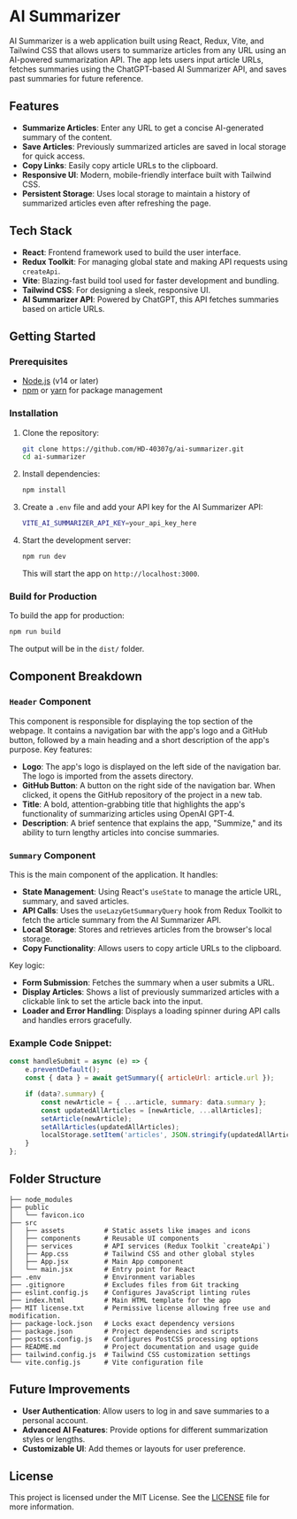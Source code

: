 
# AI Summarizer

AI Summarizer is a web application built using React, Redux, Vite, and Tailwind CSS that allows users to summarize articles from any URL using an AI-powered summarization API. The app lets users input article URLs, fetches summaries using the ChatGPT-based AI Summarizer API, and saves past summaries for future reference.

## Features

- **Summarize Articles**: Enter any URL to get a concise AI-generated summary of the content.
- **Save Articles**: Previously summarized articles are saved in local storage for quick access.
- **Copy Links**: Easily copy article URLs to the clipboard.
- **Responsive UI**: Modern, mobile-friendly interface built with Tailwind CSS.
- **Persistent Storage**: Uses local storage to maintain a history of summarized articles even after refreshing the page.

## Tech Stack

- **React**: Frontend framework used to build the user interface.
- **Redux Toolkit**: For managing global state and making API requests using `createApi`.
- **Vite**: Blazing-fast build tool used for faster development and bundling.
- **Tailwind CSS**: For designing a sleek, responsive UI.
- **AI Summarizer API**: Powered by ChatGPT, this API fetches summaries based on article URLs.

## Getting Started

### Prerequisites

- [Node.js](https://nodejs.org/) (v14 or later)
- [npm](https://www.npmjs.com/) or [yarn](https://yarnpkg.com/) for package management

### Installation

1. Clone the repository:

   ```bash
   git clone https://github.com/HD-40307g/ai-summarizer.git
   cd ai-summarizer
   ```

2. Install dependencies:

   ```bash
   npm install
   ```

3. Create a `.env` file and add your API key for the AI Summarizer API:

   ```bash
   VITE_AI_SUMMARIZER_API_KEY=your_api_key_here
   ```

4. Start the development server:

   ```bash
   npm run dev
   ```

   This will start the app on `http://localhost:3000`.

### Build for Production

To build the app for production:

```bash
npm run build
```

The output will be in the `dist/` folder.

## Component Breakdown

### `Header` Component

This component is responsible for displaying the top section of the webpage. It contains a navigation bar with the app's logo and a GitHub button, followed by a main heading and a short description of the app's purpose. Key features:

- **Logo**: The app's logo is displayed on the left side of the navigation bar. The logo is imported from the assets directory.
- **GitHub Button**: A button on the right side of the navigation bar. When clicked, it opens the GitHub repository of the project in a new tab.
- **Title**: A bold, attention-grabbing title that highlights the app's functionality of summarizing articles using OpenAI GPT-4.
- **Description**: A brief sentence that explains the app, "Summize," and its ability to turn lengthy articles into concise summaries.


### `Summary` Component

This is the main component of the application. It handles:

- **State Management**: Using React's `useState` to manage the article URL, summary, and saved articles.
- **API Calls**: Uses the `useLazyGetSummaryQuery` hook from Redux Toolkit to fetch the article summary from the AI Summarizer API.
- **Local Storage**: Stores and retrieves articles from the browser's local storage.
- **Copy Functionality**: Allows users to copy article URLs to the clipboard.

Key logic:

- **Form Submission**: Fetches the summary when a user submits a URL.
- **Display Articles**: Shows a list of previously summarized articles with a clickable link to set the article back into the input.
- **Loader and Error Handling**: Displays a loading spinner during API calls and handles errors gracefully.

### Example Code Snippet:

```javascript
const handleSubmit = async (e) => {
    e.preventDefault();
    const { data } = await getSummary({ articleUrl: article.url });

    if (data?.summary) {
        const newArticle = { ...article, summary: data.summary };
        const updatedAllArticles = [newArticle, ...allArticles];
        setArticle(newArticle);
        setAllArticles(updatedAllArticles);
        localStorage.setItem('articles', JSON.stringify(updatedAllArticles));
    }
};
```

## Folder Structure

```
├── node_modules
├── public
│   └── favicon.ico
├── src
│   ├── assets          # Static assets like images and icons
│   ├── components      # Reusable UI components
│   ├── services        # API services (Redux Toolkit `createApi`)
│   ├── App.css         # Tailwind CSS and other global styles
│   ├── App.jsx         # Main App component
│   └── main.jsx        # Entry point for React
├── .env                # Environment variables
├── .gitignore          # Excludes files from Git tracking
├── eslint.config.js    # Configures JavaScript linting rules
├── index.html          # Main HTML template for the app
├── MIT license.txt     # Permissive license allowing free use and modification.
├── package-lock.json   # Locks exact dependency versions
├── package.json        # Project dependencies and scripts
├── postcss.config.js   # Configures PostCSS processing options
├── README.md           # Project documentation and usage guide
├── tailwind.config.js  # Tailwind CSS customization settings
└── vite.config.js      # Vite configuration file
```

## Future Improvements

- **User Authentication**: Allow users to log in and save summaries to a personal account.
- **Advanced AI Features**: Provide options for different summarization styles or lengths.
- **Customizable UI**: Add themes or layouts for user preference.

## License

This project is licensed under the MIT License. See the [LICENSE](LICENSE) file for more information.
